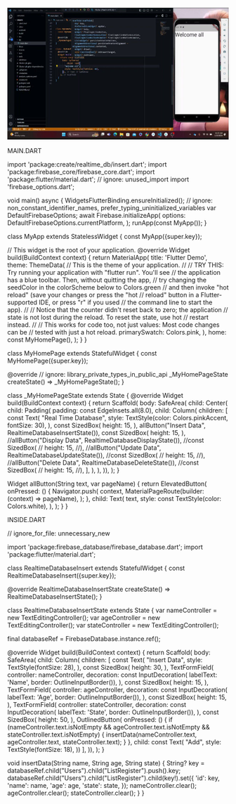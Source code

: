 [<img src="https://github.com/addff/2310-ICT602/blob/main/M3CS2666A/Team%201%20-%20Solidariti/Lab%20Work%204/image.png?raw=true" width="600" height="300"
/>](https://youtu.be/tCH7mtQrmZQ)

MAIN.DART 

import 'package:create/realtime_db/insert.dart';
import 'package:firebase_core/firebase_core.dart';
import 'package:flutter/material.dart';
// ignore: unused_import
import 'firebase_options.dart';

void main() async {
  WidgetsFlutterBinding.ensureInitialized();
  // ignore: non_constant_identifier_names, prefer_typing_uninitialized_variables
  var DefaultFirebaseOptions;
  await Firebase.initializeApp(
    options: DefaultFirebaseOptions.currentPlatform,
  );
  runApp(const MyApp());
}

class MyApp extends StatelessWidget {
  const MyApp({super.key});

  // This widget is the root of your application.
  @override
  Widget build(BuildContext context) {
    return MaterialApp(
      title: 'Flutter Demo',
      theme: ThemeData(
        // This is the theme of your application.
        //
        // TRY THIS: Try running your application with "flutter run". You'll see
        // the application has a blue toolbar. Then, without quitting the app,
        // try changing the seedColor in the colorScheme below to Colors.green
        // and then invoke "hot reload" (save your changes or press the "hot
        // reload" button in a Flutter-supported IDE, or press "r" if you used
        // the command line to start the app).
        //
        // Notice that the counter didn't reset back to zero; the application
        // state is not lost during the reload. To reset the state, use hot
        // restart instead.
        //
        // This works for code too, not just values: Most code changes can be
        // tested with just a hot reload.
        primarySwatch: Colors.pink,
      ),
      home: const MyHomePage(),
    );
  }
}

class MyHomePage extends StatefulWidget {
  const MyHomePage({super.key});

  @override
  // ignore: library_private_types_in_public_api
  _MyHomePageState createState() => _MyHomePageState();
}

class _MyHomePageState extends State<MyHomePage> {
  @override
  Widget build(BuildContext context) {
    return Scaffold(
      body: SafeArea(
          child: Center(
        child: Padding(
          padding: const EdgeInsets.all(8.0),
          child: Column(
            children: [
              const Text(
                "Real Time Database",
                style: TextStyle(color: Colors.pinkAccent, fontSize: 30),
              ),
              const SizedBox(
                height: 15,
              ),
              allButton("Insert Data", RealtimeDatabaseInsertState()),
              const SizedBox(
                height: 15,
              ),
              //allButton("Display Data", RealtimeDatabaseDisplayState()),
              //const SizedBox(
              //  height: 15,
              //),
              //allButton("Update Data", RealtimeDatabaseUpdateState()),
              //const SizedBox(
              //  height: 15,
              //),
              //allButton("Delete Data", RealtimeDatabaseDeleteState()),
              //const SizedBox(
              //  height: 15,
              //),
            ],
          ),
        ),
      )),
    );
  }

  Widget allButton(String text, var pageName) {
    return ElevatedButton(
      onPressed: () {
        Navigator.push(
          context,
          MaterialPageRoute(builder: (context) => pageName),
        );
      },
      child: Text(
        text,
        style: const TextStyle(color: Colors.white),
      ),
    );
  }
}

INSIDE.DART

// ignore_for_file: unnecessary_new

import 'package:firebase_database/firebase_database.dart';
import 'package:flutter/material.dart';

class RealtimeDatabaseInsert extends StatefulWidget {
  const RealtimeDatabaseInsert({super.key});

  @override
  RealtimeDatabaseInsertState createState() => RealtimeDatabaseInsertState();
}

class RealtimeDatabaseInsertState extends State<RealtimeDatabaseInsert> {
  var nameController = new TextEditingController();
  var ageController = new TextEditingController();
  var stateController = new TextEditingController();

  final databaseRef = FirebaseDatabase.instance.ref();

  @override
  Widget build(BuildContext context) {
    return Scaffold(
      body: SafeArea(
          child: Column(
        children: [
          const Text(
            "Insert Data",
            style: TextStyle(fontSize: 28),
          ),
          const SizedBox(
            height: 30,
          ),
          TextFormField(
            controller: nameController,
            decoration: const InputDecoration(
                labelText: 'Name', border: OutlineInputBorder()),
          ),
          const SizedBox(
            height: 15,
          ),
          TextFormField(
            controller: ageController,
            decoration: const InputDecoration(
                labelText: 'Age', border: OutlineInputBorder()),
          ),
          const SizedBox(
            height: 15,
          ),
          TextFormField(
            controller: stateController,
            decoration: const InputDecoration(
                labelText: 'State', border: OutlineInputBorder()),
          ),
          const SizedBox(
            height: 50,
          ),
          OutlinedButton(
              onPressed: () {
                if (nameController.text.isNotEmpty &&
                    ageController.text.isNotEmpty &&
                    stateController.text.isNotEmpty) {
                  insertData(nameController.text, ageController.text,
                      stateController.text);
                }
              },
              child: const Text(
                "Add",
                style: TextStyle(fontSize: 18),
              ))
        ],
      )),
    );
  }

  void insertData(String name, String age, String state) {
    String? key = databaseRef.child("Users").child("ListRegister").push().key;
    databaseRef.child("Users").child("ListRegister").child(key!).set({
      'id': key,
      'name': name,
      'age': age,
      'state': state,
    });
    nameController.clear();
    ageController.clear();
    stateController.clear();
  }
}

